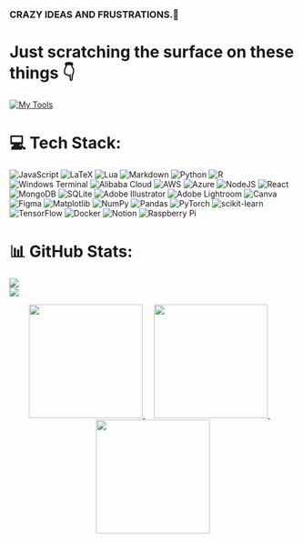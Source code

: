 ### CRAZY IDEAS AND FRUSTRATIONS.🧐

# Just scratching the surface on these things 👇
[![My Tools](https://skillicons.dev/icons?i=linux,python,aws,mongodb)](https://skillicons.dev)

# 💻 Tech Stack:
![JavaScript](https://img.shields.io/badge/javascript-%23323330.svg?style=for-the-badge&logo=javascript&logoColor=%23F7DF1E) ![LaTeX](https://img.shields.io/badge/latex-%23008080.svg?style=for-the-badge&logo=latex&logoColor=white) ![Lua](https://img.shields.io/badge/lua-%232C2D72.svg?style=for-the-badge&logo=lua&logoColor=white) ![Markdown](https://img.shields.io/badge/markdown-%23000000.svg?style=for-the-badge&logo=markdown&logoColor=white) ![Python](https://img.shields.io/badge/python-3670A0?style=for-the-badge&logo=python&logoColor=ffdd54) ![R](https://img.shields.io/badge/r-%23276DC3.svg?style=for-the-badge&logo=r&logoColor=white) ![Windows Terminal](https://img.shields.io/badge/Windows%20Terminal-%234D4D4D.svg?style=for-the-badge&logo=windows-terminal&logoColor=white) ![Alibaba Cloud](https://img.shields.io/badge/AlibabaCloud-%23FF6701.svg?style=for-the-badge&logo=alibabacloud&logoColor=white) ![AWS](https://img.shields.io/badge/AWS-%23FF9900.svg?style=for-the-badge&logo=amazon-aws&logoColor=white) ![Azure](https://img.shields.io/badge/azure-%230072C6.svg?style=for-the-badge&logo=microsoftazure&logoColor=white) ![NodeJS](https://img.shields.io/badge/node.js-6DA55F?style=for-the-badge&logo=node.js&logoColor=white) ![React](https://img.shields.io/badge/react-%2320232a.svg?style=for-the-badge&logo=react&logoColor=%2361DAFB) ![MongoDB](https://img.shields.io/badge/MongoDB-%234ea94b.svg?style=for-the-badge&logo=mongodb&logoColor=white) ![SQLite](https://img.shields.io/badge/sqlite-%2307405e.svg?style=for-the-badge&logo=sqlite&logoColor=white) ![Adobe Illustrator](https://img.shields.io/badge/adobe%20illustrator-%23FF9A00.svg?style=for-the-badge&logo=adobe%20illustrator&logoColor=white) ![Adobe Lightroom](https://img.shields.io/badge/Adobe%20Lightroom-31A8FF.svg?style=for-the-badge&logo=Adobe%20Lightroom&logoColor=white) ![Canva](https://img.shields.io/badge/Canva-%2300C4CC.svg?style=for-the-badge&logo=Canva&logoColor=white) ![Figma](https://img.shields.io/badge/figma-%23F24E1E.svg?style=for-the-badge&logo=figma&logoColor=white) ![Matplotlib](https://img.shields.io/badge/Matplotlib-%23ffffff.svg?style=for-the-badge&logo=Matplotlib&logoColor=black) ![NumPy](https://img.shields.io/badge/numpy-%23013243.svg?style=for-the-badge&logo=numpy&logoColor=white) ![Pandas](https://img.shields.io/badge/pandas-%23150458.svg?style=for-the-badge&logo=pandas&logoColor=white) ![PyTorch](https://img.shields.io/badge/PyTorch-%23EE4C2C.svg?style=for-the-badge&logo=PyTorch&logoColor=white) ![scikit-learn](https://img.shields.io/badge/scikit--learn-%23F7931E.svg?style=for-the-badge&logo=scikit-learn&logoColor=white) ![TensorFlow](https://img.shields.io/badge/TensorFlow-%23FF6F00.svg?style=for-the-badge&logo=TensorFlow&logoColor=white) ![Docker](https://img.shields.io/badge/docker-%230db7ed.svg?style=for-the-badge&logo=docker&logoColor=white) ![Notion](https://img.shields.io/badge/Notion-%23000000.svg?style=for-the-badge&logo=notion&logoColor=white) ![Raspberry Pi](https://img.shields.io/badge/-Raspberry_Pi-C51A4A?style=for-the-badge&logo=Raspberry-Pi)
# 📊 GitHub Stats:
![](https://nirzak-streak-stats.vercel.app/?user=supermilezar&theme=dark&hide_border=false)<br/>
![](https://github-readme-stats.vercel.app/api/top-langs/?username=supermilezar&theme=dark&hide_border=false&include_all_commits=false&count_private=false&layout=compact)

<div align="center">
    <a href="https://media.discordapp.net/attachments/1221675301042393118/1417505223722930218/0g34zojtjfk71.png?ex=68caba1d&is=68c9689d&hm=a8c70ad8cfd2bf08de6697dbada3458b8c6a908049bfaea5c2fd86e0681edc07&=&format=webp&quality=lossless&width=400&height=400">
        <img src="https://media.discordapp.net/attachments/1221675301042393118/1417505223722930218/0g34zojtjfk71.png?ex=68caba1d&is=68c9689d&hm=a8c70ad8cfd2bf08de6697dbada3458b8c6a908049bfaea5c2fd86e0681edc07&=&format=webp&quality=lossless&width=400&height=400" width="200" height="200" style="border: none;" />
    </a>
    &nbsp;&nbsp;&nbsp;
    <a href="https://media.discordapp.net/attachments/1221675301042393118/1417505443927818300/images.png?ex=68caba51&is=68c968d1&hm=349cb81cd9c0ebba3bacef140bd73af37977b9f4916983be8a341371752b8be7&=&format=webp&quality=lossless&width=293&height=270">
        <img src="https://media.discordapp.net/attachments/1221675301042393118/1417505443927818300/images.png?ex=68caba51&is=68c968d1&hm=349cb81cd9c0ebba3bacef140bd73af37977b9f4916983be8a341371752b8be7&=&format=webp&quality=lossless&width=293&height=270" width="200" height="200" style="border: none;" />
    </a>
    &nbsp;&nbsp;&nbsp;
    <a href="https://media.discordapp.net/attachments/1221675301042393118/1417506530517061694/Yellow-Emoji-Face-meme-4.png?ex=68cabb54&is=68c969d4&hm=654cc55e35919cefa7c6b9f8a5a2290a90cac18eaf63781a3c0a8599a212f8e8&=&format=webp&quality=lossless&width=593&height=575">
        <img src="https://media.discordapp.net/attachments/1221675301042393118/1417506530517061694/Yellow-Emoji-Face-meme-4.png?ex=68cabb54&is=68c969d4&hm=654cc55e35919cefa7c6b9f8a5a2290a90cac18eaf63781a3c0a8599a212f8e8&=&format=webp&quality=lossless&width=593&height=575" width="200" height="200" style="border: none;" />
    </a>
</div>
